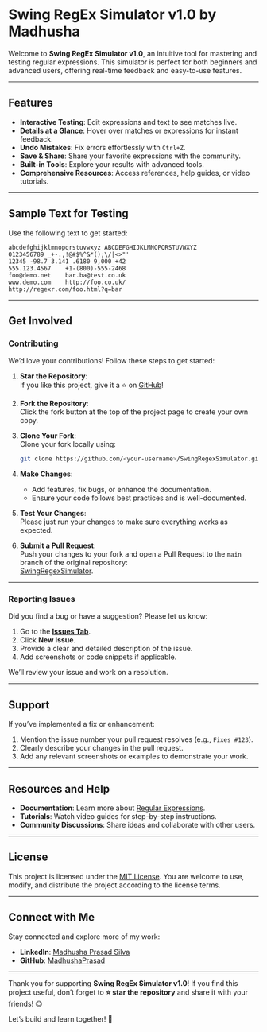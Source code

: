 # **Swing RegEx Simulator v1.0 by Madhusha**

Welcome to **Swing RegEx Simulator v1.0**, an intuitive tool for mastering and testing regular expressions. This simulator is perfect for both beginners and advanced users, offering real-time feedback and easy-to-use features.

---

## **Features**
- **Interactive Testing**: Edit expressions and text to see matches live.
- **Details at a Glance**: Hover over matches or expressions for instant feedback.
- **Undo Mistakes**: Fix errors effortlessly with `Ctrl+Z`.
- **Save & Share**: Share your favorite expressions with the community.
- **Built-in Tools**: Explore your results with advanced tools.
- **Comprehensive Resources**: Access references, help guides, or video tutorials.

---

## **Sample Text for Testing**
Use the following text to get started:

```
abcdefghijklmnopqrstuvwxyz ABCDEFGHIJKLMNOPQRSTUVWXYZ
0123456789 _+-.,!@#$%^&*();\/|<>"'
12345 -98.7 3.141 .6180 9,000 +42
555.123.4567    +1-(800)-555-2468
foo@demo.net    bar.ba@test.co.uk
www.demo.com    http://foo.co.uk/
http://regexr.com/foo.html?q=bar
```

---

## **Get Involved**

### **Contributing**
We’d love your contributions! Follow these steps to get started:

1. **Star the Repository**:  
   If you like this project, give it a ⭐ on [GitHub](https://github.com/MadhushaPrasad/SwingRegexSimulator.git)!  

2. **Fork the Repository**:  
   Click the fork button at the top of the project page to create your own copy.

3. **Clone Your Fork**:  
   Clone your fork locally using:  
   ```bash
   git clone https://github.com/<your-username>/SwingRegexSimulator.git
   ```

4. **Make Changes**:  
   - Add features, fix bugs, or enhance the documentation.
   - Ensure your code follows best practices and is well-documented.

5. **Test Your Changes**:  
   Please just run your changes to make sure everything works as expected.

6. **Submit a Pull Request**:  
   Push your changes to your fork and open a Pull Request to the `main` branch of the original repository:  
   [SwingRegexSimulator](https://github.com/MadhushaPrasad/SwingRegexSimulator.git).

---

### **Reporting Issues**
Did you find a bug or have a suggestion? Please let us know:

1. Go to the **[Issues Tab](https://github.com/MadhushaPrasad/SwingRegexSimulator/issues)**.
2. Click **New Issue**.
3. Provide a clear and detailed description of the issue.
4. Add screenshots or code snippets if applicable.

We’ll review your issue and work on a resolution.

---

## **Support**
If you’ve implemented a fix or enhancement:
1. Mention the issue number your pull request resolves (e.g., `Fixes #123`).
2. Clearly describe your changes in the pull request.
3. Add any relevant screenshots or examples to demonstrate your work.

---

## **Resources and Help**
- **Documentation**: Learn more about [Regular Expressions](https://regexr.com/).
- **Tutorials**: Watch video guides for step-by-step instructions.
- **Community Discussions**: Share ideas and collaborate with other users.

---

## **License**
This project is licensed under the [MIT License](LICENSE). You are welcome to use, modify, and distribute the project according to the license terms.

---

## **Connect with Me**
Stay connected and explore more of my work:

- **LinkedIn**: [Madhusha Prasad Silva](https://www.linkedin.com/in/madhusha-prasad-045a82187/)
- **GitHub**: [MadhushaPrasad](https://github.com/MadhushaPrasad)

---

Thank you for supporting **Swing RegEx Simulator v1.0**! If you find this project useful, don’t forget to **⭐ star the repository** and share it with your friends! 😊  

Let’s build and learn together! 🚀  
